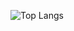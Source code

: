![Top Langs](https://github-readme-stats.vercel.app/api/top-langs/?username=sachagd&theme=onedark)

